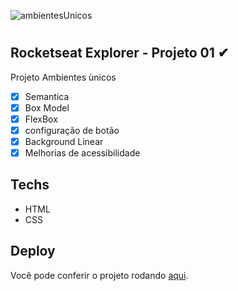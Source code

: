 ![ambientesUnicos](images/Ambientes-unicos.png)

#

## Rocketseat Explorer - Projeto 01 ✔

Projeto Ambientes ùnicos

- [x] Semantica
- [x] Box Model
- [x] FlexBox
- [x] configuração de botão
- [x] Background Linear
- [x] Melhorias de acessibilidade

## Techs

- HTML
- CSS

## Deploy

Você pode conferir o projeto rodando [aqui](https://idyllic-babka-acc314.netlify.app).
